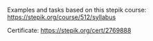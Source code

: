 Examples and tasks based on this stepik course: https://stepik.org/course/512/syllabus

Certificate: https://stepik.org/cert/2769888
